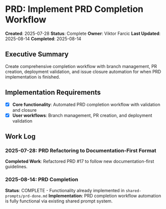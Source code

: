 # PRD: Implement PRD Completion Workflow

**Created**: 2025-07-28
**Status**: Complete
**Owner**: Viktor Farcic
**Last Updated**: 2025-08-14
**Completed**: 2025-08-14

## Executive Summary
Create comprehensive completion workflow with branch management, PR creation, deployment validation, and issue closure automation for when PRD implementation is finished.

## Implementation Requirements
- [x] **Core functionality**: Automated PRD completion workflow with validation and closure
- [x] **User workflows**: Branch management, PR creation, and deployment validation

## Work Log
### 2025-07-28: PRD Refactoring to Documentation-First Format
**Completed Work**: Refactored PRD #17 to follow new documentation-first guidelines.

### 2025-08-14: PRD Completion
**Status**: COMPLETE - Functionality already implemented in `shared-prompts/prd-done.md`
**Implementation**: PRD completion workflow automation is fully functional via existing shared prompt system.